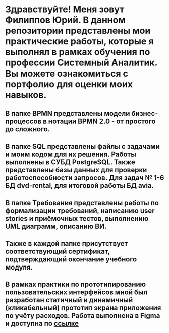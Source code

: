 # Здравствуйте! Меня зовут Филиппов Юрий. В данном репозитории представлены мои практические работы, которые я выполнял в рамках обучения по профессии Системный Аналитик. Вы можете ознакомиться с портфолио для оценки моих навыков.

## В папке BPMN представлены модели бизнес-процессов в нотации BPMN 2.0 - от простого до сложного.

## В папке SQL представлены файлы с задачами и моим кодом для их решения. Работы выполнены в СУБД PostgreSQL. Также представлены базы данных для проверки работоспособности запросов. Для задач № 1-6 БД dvd-rental, для итоговой работы БД avia.

## В папке Требования представлены работы по формализации требований, написанию user stories и приёмочных тестов, выполнению UML диаграмм, описанию ВИ.

## Также в каждой папке присутствует соответствующий сертификат, подтверждающий окончание учебного модуля. 

## В рамках практики по прототипированию пользовательских интерфейсов мной был разработан статичный и динамичный (кликабельный) прототип экрана приложения по учёту расходов. Работа выполнена в Figma и доступна по [ссылке](https://www.figma.com/file/w3aQYWAKuT8amNprojCBSB/%D0%9F%D1%80%D0%B8%D0%BB%D0%BE%D0%B6%D0%B5%D0%BD%D0%B8%D0%B5-%D0%BF%D0%BE-%D1%83%D1%87%D1%91%D1%82%D1%83-%D1%80%D0%B0%D1%81%D1%85%D0%BE%D0%B4%D0%BE%D0%B2?type=design&node-id=0%3A1&mode=design&t=B2NHrvKwtID89aVC-1) 